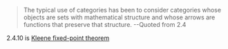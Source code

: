 > The typical use of categories has been to consider categories whose objects are sets with mathematical structure and whose arrows are functions that preserve that structure.
--Quoted from 2.4

2.4.10 is [Kleene fixed-point theorem](https://en.wikipedia.org/wiki/Kleene_fixed-point_theorem)
